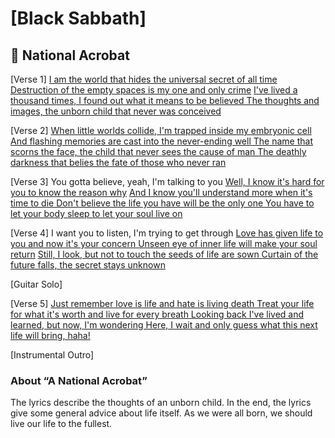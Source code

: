 # [Black Sabbath]

## :guitar: National Acrobat



[Verse 1]
[I am the world that hides the universal secret of all time
Destruction of the empty spaces is my one and only crime](https://genius.com/Black-sabbath-a-national-acrobat-lyrics#note-8597294)
[I've lived a thousand times, I found out what it means to be believed
The thoughts and images, the unborn child that never was conceived](https://genius.com/Black-sabbath-a-national-acrobat-lyrics#note-12461559)

[Verse 2]
[When little worlds collide, I'm trapped inside my embryonic cell
And flashing memories are cast into the never-ending well
The name that scorns the face, the child that never sees the cause of man
The deathly darkness that belies the fate of those who never ran](https://genius.com/Black-sabbath-a-national-acrobat-lyrics#note-10095859)

[Verse 3]
You gotta believe, yeah, I'm talking to you
[Well, I know it's hard for you to know the reason why](https://genius.com/Black-sabbath-a-national-acrobat-lyrics#note-10095896)
[And I know you'll understand more when it's time to die
Don't believe the life you have will be the only one
You have to let your body sleep to let your soul live on](https://genius.com/Black-sabbath-a-national-acrobat-lyrics#note-10095953)

[Verse 4]
I want you to listen, I'm trying to get through
[Love has given life to you and now it's your concern
Unseen eye of inner life will make your soul return](https://genius.com/Black-sabbath-a-national-acrobat-lyrics#note-10095984)
[Still, I look, but not to touch the seeds of life are sown
Curtain of the future falls, the secret stays unknown](https://genius.com/Black-sabbath-a-national-acrobat-lyrics#note-10096178)

[Guitar Solo]

[Verse 5]
[Just remember love is life and hate is living death
Treat your life for what it's worth and live for every breath
Looking back I've lived and learned, but now, I'm wondering
Here, I wait and only guess what this next life will bring, haha!](https://genius.com/Black-sabbath-a-national-acrobat-lyrics#note-2114391)

[Instrumental Outro]

 

 



### About “A National Acrobat”



The lyrics describe the thoughts of an unborn child. In the end, the lyrics give some general advice about life itself. As we were all born, we should live our life to the fullest.
